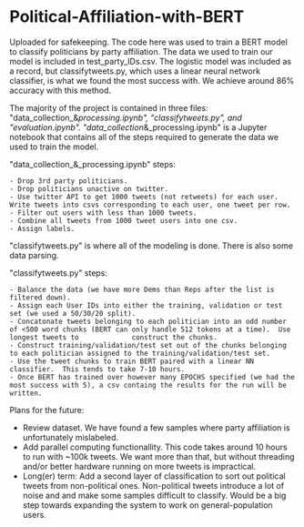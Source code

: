 # Political-Affiliation-with-BERT

Uploaded for safekeeping.  The code here was used to train a BERT model to classify politicians by party affiliation.  The data we used to train our model is included in test_party_IDs.csv.  The logistic model was included as a record, but classifytweets.py, which uses a linear neural network classifier, is what we found the most success with.  We achieve around 86% accuracy with this method. 

The majority of the project is contained in three files: "data_collection_&_processing.ipynb", "classifytweets.py", and "evaluation.ipynb". "data_collection_&_processing.ipynb" is a Jupyter notebook that contains all of the steps required to generate the data we used to train the model.

"data_collection_&_processing.ipynb" steps:
    
    - Drop 3rd party politicians.  
    - Drop politicians unactive on twitter.
    - Use twitter API to get 1000 tweets (not retweets) for each user.  Write tweets into csvs corresponding to each user, one tweet per row.
    - Filter out users with less than 1000 tweets.
    - Combine all tweets from 1000 tweet users into one csv.
    - Assign labels.

"classifytweets.py" is where all of the modeling is done.  There is also some data parsing.

"classifytweets.py" steps:
    
    - Balance the data (we have more Dems than Reps after the list is filtered down).
    - Assign each User IDs into either the training, validation or test set (we used a 50/30/20 split).
    - Concatonate tweets belonging to each politician into an odd number of <500 word chunks (BERT can only handle 512 tokens at a time).  Use longest tweets to             construct the chunks.
    - Construct training/validation/test set out of the chunks belonging to each politician assigned to the training/validation/test set.
    - Use the tweet chunks to train BERT paired with a linear NN classifier.  This tends to take 7-10 hours.
    - Once BERT has trained over however many EPOCHS specified (we had the most success with 5), a csv containg the results for the run will be written.



Plans for the future:

- Review dataset.  We have found a few samples where party affiliation is unfortunately mislabeled.
- Add parallel computing functionallity.  This code takes around 10 hours to run with ~100k tweets.  We want more than that, but without threading and/or better hardware running on more tweets is impractical.
- Long(er) term: Add a second layer of classification to sort out political tweets from non-political ones.  Non-political tweets introduce a lot of noise and and make some samples difficult to classify.  Would be a big step towards expanding the system to work on general-population users.
